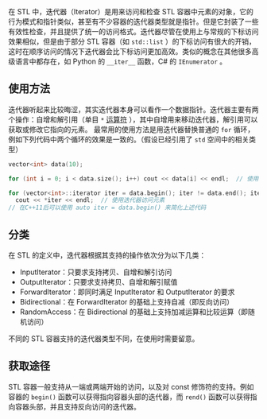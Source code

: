 在 STL 中，迭代器（Iterator）是用来访问和检查 STL 容器中元素的对象，它的行为模式和指针类似，甚至有不少容器的迭代器类型就是指针。但是它封装了一些有效性检查，并且提供了统一的访问格式。迭代器尽管在使用上与常规的下标访问效果相似，但是由于部分 STL 容器（如 `std::list` ）的下标访问有很大的开销，这时在顺序访问的情况下迭代器会比下标访问更加高效。类似的概念在其他很多高级语言中都存在，如 Python 的 `__iter__` 函数，C# 的 `IEnumerator` 。

## 使用方法

迭代器听起来比较晦涩，其实迭代器本身可以看作一个数据指针。迭代器主要有两个操作：自增和解引用（单目 `*`  [运算符](../op.md) ），其中自增用来移动迭代器，解引用可以获取或修改它指向的元素。
最常用的使用方法是用迭代器替换普通的 `for` 循环，例如下列代码中两个循环的效果是一致的。（假设已经引用了 `std` 空间中的相关类型）

```cpp
vector<int> data(10);

for (int i = 0; i < data.size(); i++) cout << data[i] << endl;  // 使用下标访问元素

for (vector<int>::iterator iter = data.begin(); iter != data.end(); iter++)
  cout << *iter << endl;  // 使用迭代器访问元素
// 在C++11后可以使用 auto iter = data.begin() 来简化上述代码
```

## 分类

在 STL 的定义中，迭代器根据其支持的操作依次分为以下几类：

-   InputIterator：只要求支持拷贝、自增和解引访问
-   OutputIterator：只要求支持拷贝、自增和解引赋值
-   ForwardIterator：即同时满足 InputIterator 和 OutputIterator 的要求
-   Bidirectional：在 ForwardIterator 的基础上支持自减（即反向访问）
-   RandomAccess：在 Bidirectional 的基础上支持加减运算和比较运算（即随机访问）

不同的 STL 容器支持的迭代器类型不同，在使用时需要留意。

## 获取途径

STL 容器一般支持从一端或两端开始的访问，以及对 const 修饰符的支持。例如容器的 `begin()` 函数可以获得指向容器头部的迭代器，而 `rend()` 函数可以获得指向容器头部，并且支持反向访问的迭代器。
